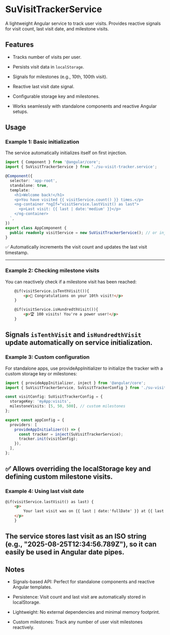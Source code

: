 # SuVisitTrackerService

A lightweight Angular service to track user visits. Provides reactive signals for visit count, last visit date, and milestone visits.

## Features

- Tracks number of visits per user.

- Persists visit data in `localStorage`.

- Signals for milestones (e.g., 10th, 100th visit).

- Reactive last visit date signal.

- Configurable storage key and milestones.

- Works seamlessly with standalone components and reactive Angular setups.

## Usage

### Example 1: Basic initialization

The service automatically initializes itself on first injection.
```typescript
import { Component } from '@angular/core';
import { SuVisitTrackerService } from './su-visit-tracker.service';

@Component({
  selector: 'app-root',
  standalone: true,
  template: `
    <h1>Welcome back!</h1>
    <p>You have visited {{ visitService.count() }} times.</p>
    <ng-container *ngIf="visitService.lastVisit() as last">
      <p>Last visit: {{ last | date:'medium' }}</p>
    </ng-container>
  `,
})
export class AppComponent {
  public readonly visitService = new SuVisitTrackerService(); // or inject(SuVisitTrackerService)
}
```
✅ Automatically increments the visit count and updates the last visit timestamp.

---

###	Example 2: Checking milestone visits

You can reactively check if a milestone visit has been reached:
```html
	@if(visitService.isTenthVisit()){
		<p>🎉 Congratulations on your 10th visit!</p>
	}

	@if(visitService.isHundredthVisit()){
		<p>🏆 100 visits! You're a power user!</p>
	}
```

Signals `isTenthVisit` and `isHundredthVisit` update automatically on service initialization.
---

###	Example 3: Custom configuration

For standalone apps, use provideAppInitializer to initialize the tracker with a custom storage key or milestones:
```typescript
import { provideAppInitializer, inject } from '@angular/core';
import { SuVisitTrackerService, SuVisitTrackerConfig } from './su-visit-tracker.service';

const visitConfig: SuVisitTrackerConfig = {
  storageKey: 'myApp:visits',
  milestoneVisits: [5, 50, 500], // custom milestones
};

export const appConfig = {
  providers: [
    provideAppInitializer(() => {
      const tracker = inject(SuVisitTrackerService);
      tracker.init(visitConfig);
    }),
  ],
};
```

✅ Allows overriding the localStorage key and defining custom milestone visits.
---

###	Example 4: Using last visit date
```html
@if(visitService.lastVisit() as last) {
	<p>
		Your last visit was on {{ last | date:'fullDate' }} at {{ last | date:'shortTime' }}
	</p>
	}
```

The service stores last visit as an ISO string (e.g., "2025-08-25T12:34:56.789Z"), so it can easily be used in Angular date pipes.
---

##	Notes

- Signals-based API: Perfect for standalone components and reactive Angular templates.

- Persistence: Visit count and last visit are automatically stored in localStorage.

- Lightweight: No external dependencies and minimal memory footprint.

- Custom milestones: Track any number of user visit milestones reactively.